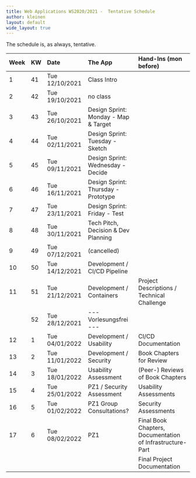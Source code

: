 ```yaml
---
title: Web Applications WS2020/2021 -  Tentative Schedule
author: kleinen
layout: default
wide_layout: true
---
```


The schedule is, as always, tentative.

| Week | KW  | Date           | The App                              | Hand-Ins (mon before)                                     |
|:---- |:--- |:-------------- |:------------------------------------ |:--------------------------------------------------------- |
| 1    | 41  | Tue 12/10/2021 | Class Intro                          |                                                           |
| 2    | 42  | Tue 19/10/2021 | no class                             |                                                           |
| 3    | 43  | Tue 26/10/2021 | Design Sprint: Monday - Map & Target |                                                           |
| 4    | 44  | Tue 02/11/2021 | Design Sprint: Tuesday - Sketch      |                                                           |
| 5    | 45  | Tue 09/11/2021 | Design Sprint: Wednesday - Decide    |                                                           |
| 6    | 46  | Tue 16/11/2021 | Design Sprint: Thursday - Prototype  |                                                           |
| 7    | 47  | Tue 23/11/2021 | Design Sprint: Friday - Test         |                                                           |
| 8    | 48  | Tue 30/11/2021 | Tech Pitch, Decision &  Dev Planning |                                                           |
| 9    | 49  | Tue 07/12/2021 | (cancelled)                          |                                                           |
| 10   | 50  | Tue 14/12/2021 | Development / CI/CD Pipeline         |                                                           |
| 11   | 51  | Tue 21/12/2021 | Development / Containers             | Project Descriptions / Technical Challenge                |
|      | 52  | Tue 28/12/2021 | --- Vorlesungsfrei  ---              |                                                           |
| 12   | 1   | Tue 04/01/2022 | Development / Usability              | CI/CD Documentation                                       |
| 13   | 2   | Tue 11/01/2022 | Development / Security               | Book Chapters for Review                                  |
| 14   | 3   | Tue 18/01/2022 | Usability Assessment                 | (Peer-) Reviews of Book Chapters                          |
| 15   | 4   | Tue 25/01/2022 | PZ1  /   Security Assessment         | Usability Assessments                                     |
| 16   | 5   | Tue 01/02/2022 | PZ1      Group Consultations?        | Security Assessments                                      |
| 17   | 6   | Tue 08/02/2022 | PZ1                                  | Final Book Chapters, Documentation of Infrastructure-Part |
|      |     |                |                                      | Final Project Documentation                                                          |

